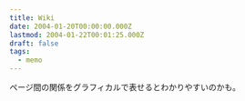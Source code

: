 ```yaml
---
title: Wiki
date: 2004-01-20T00:00:00.000Z
lastmod: 2004-01-22T00:01:25.000Z
draft: false
tags:
  - memo
---
```


ページ間の関係をグラフィカルで表せるとわかりやすいのかも。
